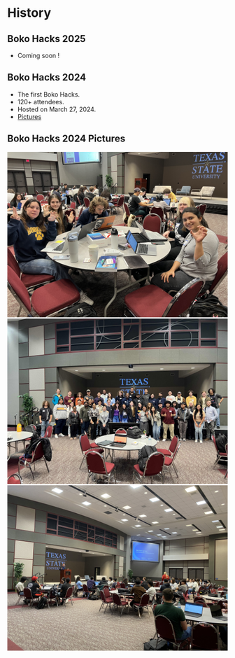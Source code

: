 # History


## Boko Hacks 2025
- Coming soon !

## Boko Hacks 2024
- The first Boko Hacks.
- 120+ attendees.
- Hosted on March 27, 2024. 
- [Pictures](archive.md#boko-hacks-2024-pictures)


## Boko Hacks 2024 Pictures
![Texas State Students participating](assets/boko24_pic1.jpg)
![Boko Hacks end of event picture](assets/boko24_pic2.jpg)
![Panelist speaking with Texas State Students](assets/boko24_pic3.jpg)


